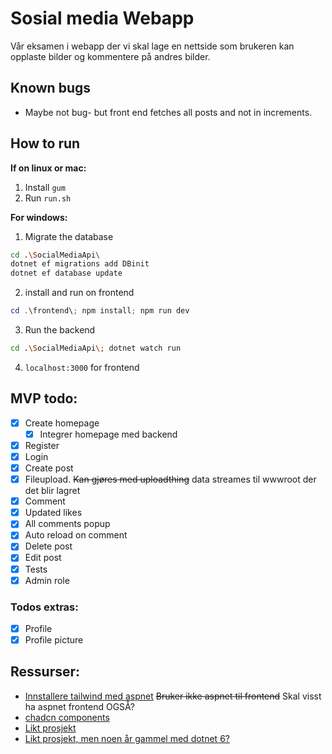 # Sosial media Webapp

Vår eksamen i webapp der vi skal lage en nettside som brukeren kan opplaste bilder og kommentere på andres bilder.

## Known bugs

- Maybe not bug- but front end fetches all posts and not in increments.
  
## How to run

**If on linux or mac:**

1. Install `gum`
2. Run `run.sh`

**For windows:**

1. Migrate the database

```bash
cd .\SocialMediaApi\
dotnet ef migrations add DBinit
dotnet ef database update
```

2. install and run on frontend

```powershell
cd .\frontend\; npm install; npm run dev
```

3. Run the backend

```bash
cd .\SocialMediaApi\; dotnet watch run
```

4. `localhost:3000` for frontend

## MVP todo:

- [x] Create homepage
  - [x] Integrer homepage med backend
- [x] Register
- [x] Login
- [x] Create post
- [x] Fileupload. ~~Kan gjøres med uploadthing~~ data streames til wwwroot der det blir lagret
- [x] Comment
- [x] Updated likes
- [x] All comments popup
- [x] Auto reload on comment
- [x] Delete post
- [x] Edit post
- [x] Tests
- [x] Admin role

### Todos extras:

- [x] Profile
- [x] Profile picture

## Ressurser:

- [Innstallere tailwind med aspnet](https://github.com/angeldev96/tailwind-aspdotnet/tree/master) ~~Bruker ikke aspnet til frontend~~ Skal visst ha aspnet frontend OGSÅ?
- [chadcn components](https://ui.shadcn.com/docs/components/accordion)
- [Likt prosjekt](https://github.com/teddysmithdev/FinShark)
- [Likt prosjekt, men noen år gammel med dotnet 6?](https://github.com/CodAffection/React-CRUD-with-Asp.Net-Core-Web-API)
